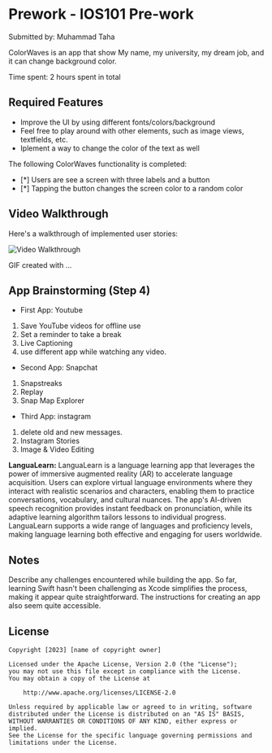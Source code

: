 # Prework - IOS101 Pre-work

Submitted by: Muhammad Taha

ColorWaves is an app that show My name, my university, my dream job, and it can change background color.

Time spent: 2 hours spent in total

## Required Features

- Improve the UI by using different fonts/colors/background
- Feel free to play around with other elements, such as image views, textfields, etc.
- Iplement a way to change the color of the text as well

The following ColorWaves functionality is completed:

- [*] Users are see a screen with three labels and a button
- [*] Tapping the button changes the screen color to a random color
 
## Video Walkthrough

Here's a walkthrough of implemented user stories:

<img src='http://i.imgur.com/link/to/your/gif/file.gif' title='Video Walkthrough' width='' alt='Video Walkthrough' />

<!-- Replace this with whatever GIF tool you used! -->
GIF created with ...  
<!-- Recommended tools:
[Kap](https://getkap.co/) for macOS
[ScreenToGif](https://www.screentogif.com/) for Windows
[peek](https://github.com/phw/peek) for Linux. -->

## App Brainstorming (Step 4)

- First App: Youtube

1. Save YouTube videos for offline use
2. Set a reminder to take a break
3. Live Captioning
4. use different app while watching any video.

- Second App: Snapchat

1. Snapstreaks
2. Replay
3. Snap Map Explorer

- Third App: instagram

1. delete old and new messages.
2. Instagram Stories
3. Image & Video Editing 

**LanguaLearn:**
LanguaLearn is a language learning app that leverages the power of immersive augmented reality (AR) to accelerate language acquisition. Users can explore virtual language environments where they interact with realistic scenarios and characters, enabling them to practice conversations, vocabulary, and cultural nuances. The app's AI-driven speech recognition provides instant feedback on pronunciation, while its adaptive learning algorithm tailors lessons to individual progress. LanguaLearn supports a wide range of languages and proficiency levels, making language learning both effective and engaging for users worldwide.

## Notes

Describe any challenges encountered while building the app.
So far, learning Swift hasn't been challenging as Xcode simplifies the process, making it appear quite straightforward. The instructions for creating an app also seem quite accessible.

## License

    Copyright [2023] [name of copyright owner]

    Licensed under the Apache License, Version 2.0 (the "License");
    you may not use this file except in compliance with the License.
    You may obtain a copy of the License at

        http://www.apache.org/licenses/LICENSE-2.0

    Unless required by applicable law or agreed to in writing, software
    distributed under the License is distributed on an "AS IS" BASIS,
    WITHOUT WARRANTIES OR CONDITIONS OF ANY KIND, either express or implied.
    See the License for the specific language governing permissions and
    limitations under the License.
